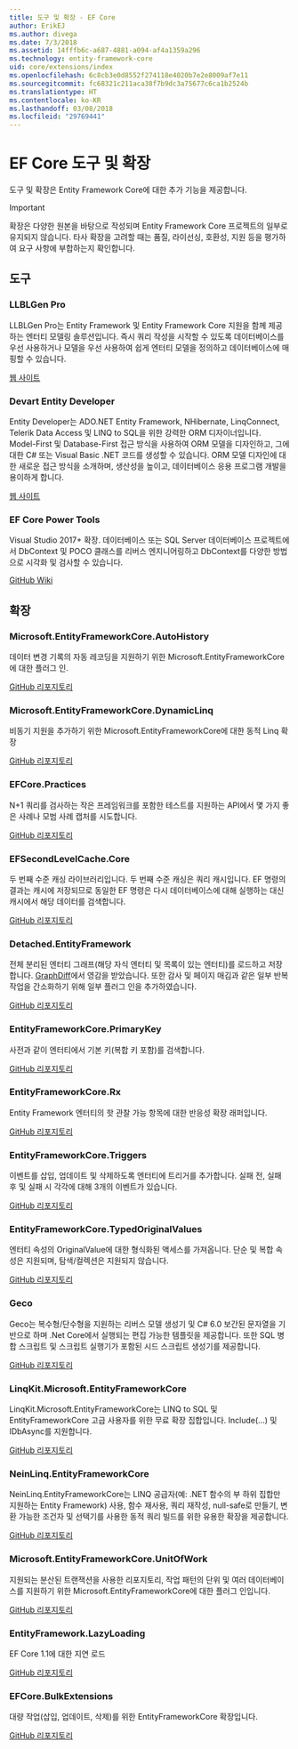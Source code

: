```yaml
---
title: 도구 및 확장 - EF Core
author: ErikEJ
ms.author: divega
ms.date: 7/3/2018
ms.assetid: 14fffb6c-a687-4881-a094-af4a1359a296
ms.technology: entity-framework-core
uid: core/extensions/index
ms.openlocfilehash: 6c8cb3e0d8552f274118e4020b7e2e8009af7e11
ms.sourcegitcommit: fc68321c211aca38f7b9dc3a75677c6ca1b2524b
ms.translationtype: HT
ms.contentlocale: ko-KR
ms.lasthandoff: 03/08/2018
ms.locfileid: "29769441"
---
```

# <a name="ef-core-tools--extensions"></a>EF Core 도구 및 확장

도구 및 확장은 Entity Framework Core에 대한 추가 기능을 제공합니다. 

> [!IMPORTANT]  
> 확장은 다양한 원본을 바탕으로 작성되며 Entity Framework Core 프로젝트의 일부로 유지되지 않습니다. 타사 확장을 고려할 때는 품질, 라이선싱, 호환성, 지원 등을 평가하여 요구 사항에 부합하는지 확인합니다.

## <a name="tools"></a>도구

### <a name="llblgen-pro"></a>LLBLGen Pro

LLBLGen Pro는 Entity Framework 및 Entity Framework Core 지원을 함께 제공하는 엔터티 모델링 솔루션입니다. 즉시 쿼리 작성을 시작할 수 있도록 데이터베이스를 우선 사용하거나 모델을 우선 사용하여 쉽게 엔터티 모델을 정의하고 데이터베이스에 매핑할 수 있습니다.

[웹 사이트](https://www.llblgen.com/)

### <a name="devart-entity-developer"></a>Devart Entity Developer

Entity Developer는 ADO.NET Entity Framework, NHibernate, LinqConnect, Telerik Data Access 및 LINQ to SQL을 위한 강력한 ORM 디자이너입니다. Model-First 및 Database-First 접근 방식을 사용하여 ORM 모델을 디자인하고, 그에 대한 C# 또는 Visual Basic .NET 코드를 생성할 수 있습니다. ORM 모델 디자인에 대한 새로운 접근 방식을 소개하며, 생산성을 높이고, 데이터베이스 응용 프로그램 개발을 용이하게 합니다.

[웹 사이트](https://www.devart.com/entitydeveloper/)

### <a name="ef-core-power-tools"></a>EF Core Power Tools

Visual Studio 2017+ 확장. 데이터베이스 또는 SQL Server 데이터베이스 프로젝트에서 DbContext 및 POCO 클래스를 리버스 엔지니어링하고 DbContext를 다양한 방법으로 시각화 및 검사할 수 있습니다.

[GitHub Wiki](https://github.com/ErikEJ/SqlCeToolbox/wiki/EF-Core-Power-Tools)

## <a name="extensions"></a>확장

### <a name="microsoftentityframeworkcoreautohistory"></a>Microsoft.EntityFrameworkCore.AutoHistory

데이터 변경 기록의 자동 레코딩을 지원하기 위한 Microsoft.EntityFrameworkCore에 대한 플러그 인.

[GitHub 리포지토리](https://github.com/Arch/AutoHistory/)

### <a name="microsoftentityframeworkcoredynamiclinq"></a>Microsoft.EntityFrameworkCore.DynamicLinq

비동기 지원을 추가하기 위한 Microsoft.EntityFrameworkCore에 대한 동적 Linq 확장

 [GitHub 리포지토리](https://github.com/StefH/System.Linq.Dynamic.Core/)

### <a name="efcorepractices"></a>EFCore.Practices

N+1 쿼리를 검사하는 작은 프레임워크를 포함한 테스트를 지원하는 API에서 몇 가지 좋은 사례나 모범 사례 캡처를 시도합니다.

[GitHub 리포지토리](https://github.com/riezebosch/efcore-practices/tree/master/src/EFCore.Practices/)

### <a name="efsecondlevelcachecore"></a>EFSecondLevelCache.Core

두 번째 수준 캐싱 라이브러리입니다. 두 번째 수준 캐싱은 쿼리 캐시입니다. EF 명령의 결과는 캐시에 저장되므로 동일한 EF 명령은 다시 데이터베이스에 대해 실행하는 대신 캐시에서 해당 데이터를 검색합니다.

[GitHub 리포지토리](https://github.com/VahidN/EFSecondLevelCache.Core/)

### <a name="detachedentityframework"></a>Detached.EntityFramework

전체 분리된 엔터티 그래프(해당 자식 엔터티 및 목록이 있는 엔터티)를 로드하고 저장합니다. [GraphDiff](https://github.com/refactorthis/GraphDiff/)에서 영감을 받았습니다. 또한 감사 및 페이지 매김과 같은 일부 반복 작업을 간소화하기 위해 일부 플러그 인을 추가하였습니다.

[GitHub 리포지토리](https://github.com/leonardoporro/Detached/)

### <a name="entityframeworkcoreprimarykey"></a>EntityFrameworkCore.PrimaryKey

사전과 같이 엔터티에서 기본 키(복합 키 포함)를 검색합니다.

[GitHub 리포지토리](https://github.com/NickStrupat/EntityFramework.PrimaryKey/)

### <a name="entityframeworkcorerx"></a>EntityFrameworkCore.Rx

Entity Framework 엔터티의 핫 관찰 가능 항목에 대한 반응성 확장 래퍼입니다.

[GitHub 리포지토리](https://github.com/NickStrupat/EntityFramework.Rx/)

### <a name="entityframeworkcoretriggers"></a>EntityFrameworkCore.Triggers

이벤트를 삽입, 업데이트 및 삭제하도록 엔터티에 트리거를 추가합니다. 실패 전, 실패 후 및 실패 시 각각에 대해 3개의 이벤트가 있습니다.

[GitHub 리포지토리](https://github.com/NickStrupat/EntityFramework.Triggers/)

### <a name="entityframeworkcoretypedoriginalvalues"></a>EntityFrameworkCore.TypedOriginalValues

엔터티 속성의 OriginalValue에 대한 형식화된 액세스를 가져옵니다. 단순 및 복합 속성은 지원되며, 탐색/컬렉션은 지원되지 않습니다.

[GitHub 리포지토리](https://github.com/NickStrupat/EntityFramework.TypedOriginalValues/)

### <a name="geco"></a>Geco

Geco는 복수형/단수형을 지원하는 리버스 모델 생성기 및 C# 6.0 보간된 문자열을 기반으로 하며 .Net Core에서 실행되는 편집 가능한 템플릿을 제공합니다. 또한 SQL 병합 스크립트 및 스크립트 실행기가 포함된 시드 스크립트 생성기를 제공합니다.

[GitHub 리포지토리](https://github.com/iQuarc/Geco)

### <a name="linqkitmicrosoftentityframeworkcore"></a>LinqKit.Microsoft.EntityFrameworkCore

LinqKit.Microsoft.EntityFrameworkCore는 LINQ to SQL 및 EntityFrameworkCore 고급 사용자를 위한 무료 확장 집합입니다. Include(...) 및 IDbAsync를 지원합니다.

[GitHub 리포지토리](https://github.com/scottksmith95/LINQKit/)

### <a name="neinlinqentityframeworkcore"></a>NeinLinq.EntityFrameworkCore

NeinLinq.EntityFrameworkCore는 LINQ 공급자(예: .NET 함수의 부 하위 집합만 지원하는 Entity Framework) 사용, 함수 재사용, 쿼리 재작성, null-safe로 만들기, 변환 가능한 조건자 및 선택기를 사용한 동적 쿼리 빌드를 위한 유용한 확장을 제공합니다.

[GitHub 리포지토리](https://github.com/axelheer/nein-linq/)

### <a name="microsoftentityframeworkcoreunitofwork"></a>Microsoft.EntityFrameworkCore.UnitOfWork

지원되는 분산된 트랜잭션을 사용한 리포지토리, 작업 패턴의 단위 및 여러 데이터베이스를 지원하기 위한 Microsoft.EntityFrameworkCore에 대한 플러그 인입니다.

[GitHub 리포지토리](https://github.com/Arch/UnitOfWork/)

### <a name="entityframeworklazyloading"></a>EntityFramework.LazyLoading

EF Core 1.1에 대한 지연 로드

[GitHub 리포지토리](https://github.com/darxis/EntityFramework.LazyLoading)

### <a name="efcorebulkextensions"></a>EFCore.BulkExtensions

대량 작업(삽입, 업데이트, 삭제)를 위한 EntityFrameworkCore 확장입니다.

[GitHub 리포지토리](https://github.com/borisdj/EFCore.BulkExtensions)
